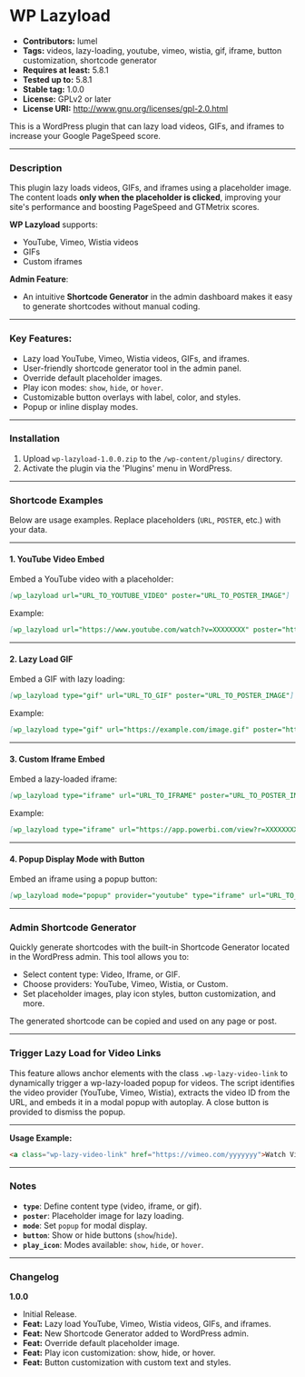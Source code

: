 # WP Lazyload

* **Contributors:** lumel
* **Tags:** videos, lazy-loading, youtube, vimeo, wistia, gif, iframe, button customization, shortcode generator  
* **Requires at least:** 5.8.1  
* **Tested up to:** 5.8.1  
* **Stable tag:** 1.0.0  
* **License:** GPLv2 or later  
* **License URI:** http://www.gnu.org/licenses/gpl-2.0.html  

This is a WordPress plugin that can lazy load videos, GIFs, and iframes to increase your Google PageSpeed score.

---

### Description

This plugin lazy loads videos, GIFs, and iframes using a placeholder image. The content loads **only when the placeholder is clicked**, improving your site's performance and boosting PageSpeed and GTMetrix scores.

**WP Lazyload** supports:
- YouTube, Vimeo, Wistia videos  
- GIFs  
- Custom iframes  

**Admin Feature**:  
- An intuitive **Shortcode Generator** in the admin dashboard makes it easy to generate shortcodes without manual coding.  

---

### Key Features:
* Lazy load YouTube, Vimeo, Wistia videos, GIFs, and iframes.  
* User-friendly shortcode generator tool in the admin panel.  
* Override default placeholder images.  
* Play icon modes: `show`, `hide`, or `hover`.  
* Customizable button overlays with label, color, and styles.  
* Popup or inline display modes.

---

### Installation

1. Upload `wp-lazyload-1.0.0.zip` to the `/wp-content/plugins/` directory.  
2. Activate the plugin via the 'Plugins' menu in WordPress.  

---

### Shortcode Examples  

Below are usage examples. Replace placeholders (`URL`, `POSTER`, etc.) with your data.

---

#### 1. YouTube Video Embed  
Embed a YouTube video with a placeholder:  
```markdown
[wp_lazyload url="URL_TO_YOUTUBE_VIDEO" poster="URL_TO_POSTER_IMAGE"]
```

Example:  
```markdown
[wp_lazyload url="https://www.youtube.com/watch?v=XXXXXXXX" poster="https://example.com/image.jpg"]
```

---

#### 2. Lazy Load GIF  
Embed a GIF with lazy loading:  
```markdown
[wp_lazyload type="gif" url="URL_TO_GIF" poster="URL_TO_POSTER_IMAGE"]
```

Example:  
```markdown
[wp_lazyload type="gif" url="https://example.com/image.gif" poster="https://example.com/poster.jpg"]
```

---

#### 3. Custom Iframe Embed  
Embed a lazy-loaded iframe:  
```markdown
[wp_lazyload type="iframe" url="URL_TO_IFRAME" poster="URL_TO_POSTER_IMAGE"]
```

Example:  
```markdown
[wp_lazyload type="iframe" url="https://app.powerbi.com/view?r=XXXXXXXX" poster="https://example.com/poster.jpg"]
```

---

#### 4. Popup Display Mode with Button  
Embed an iframe using a popup button:  
```markdown
[wp_lazyload mode="popup" provider="youtube" type="iframe" url="URL_TO_IFRAME" poster="URL_TO_POSTER_IMAGE" play_icon="hover" button="show" button_label="Watch Now" button_text_color="#ffffff" button_bg_color="#0073e6"]
```

---

### Admin Shortcode Generator  
Quickly generate shortcodes with the built-in Shortcode Generator located in the WordPress admin. This tool allows you to:
- Select content type: Video, Iframe, or GIF.  
- Choose providers: YouTube, Vimeo, Wistia, or Custom.  
- Set placeholder images, play icon styles, button customization, and more.  

The generated shortcode can be copied and used on any page or post.

---
### Trigger Lazy Load for Video Links

This feature allows anchor elements with the class `.wp-lazy-video-link` to dynamically trigger a wp-lazy-loaded popup for videos. The script identifies the video provider (YouTube, Vimeo, Wistia), extracts the video ID from the URL, and embeds it in a modal popup with autoplay. A close button is provided to dismiss the popup.

---

**Usage Example:**
```html
<a class="wp-lazy-video-link" href="https://vimeo.com/yyyyyyy">Watch Video</a>
```

---

### Notes  
- **`type`**: Define content type (video, iframe, or gif).  
- **`poster`**: Placeholder image for lazy loading.  
- **`mode`**: Set `popup` for modal display.  
- **`button`**: Show or hide buttons (`show`/`hide`).  
- **`play_icon`**: Modes available: `show`, `hide`, or `hover`.

---

### Changelog  

**1.0.0**  
* Initial Release.  
* **Feat:** Lazy load YouTube, Vimeo, Wistia videos, GIFs, and iframes.  
* **Feat:** New Shortcode Generator added to WordPress admin.  
* **Feat:** Override default placeholder image.  
* **Feat:** Play icon customization: show, hide, or hover.  
* **Feat:** Button customization with custom text and styles.


